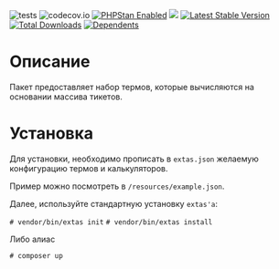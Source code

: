![tests](https://github.com/jeyroik/extas-terms-jira/workflows/PHP%20Composer/badge.svg?branch=master&event=push)
![codecov.io](https://codecov.io/gh/jeyroik/extas-terms-jira/coverage.svg?branch=master)
<a href="https://github.com/phpstan/phpstan"><img src="https://img.shields.io/badge/PHPStan-enabled-brightgreen.svg?style=flat" alt="PHPStan Enabled"></a> 
<a href="https://codeclimate.com/github/jeyroik/extas-terms-jira/maintainability"><img src="https://api.codeclimate.com/v1/badges/05819204d6ae81260413/maintainability" /></a>
[![Latest Stable Version](https://poser.pugx.org/jeyroik/extas-terms-jira/v)](//packagist.org/packages/jeyroik/extas-q-crawlers)
[![Total Downloads](https://poser.pugx.org/jeyroik/extas-terms-jira/downloads)](//packagist.org/packages/jeyroik/extas-q-crawlers)
[![Dependents](https://poser.pugx.org/jeyroik/extas-terms-jira/dependents)](//packagist.org/packages/jeyroik/extas-q-crawlers)


# Описание

Пакет предоставляет набор термов, которые вычисляются на основании массива тикетов.

# Установка

Для установки, необходимо прописать в `extas.json` желаемую конфигурацию термов и калькуляторов.

Пример можно посмотреть в `/resources/example.json`.

Далее, используйте стандартную установку `extas'a`:

`# vendor/bin/extas init`
`# vendor/bin/extas install`

Либо алиас

`# composer up`


